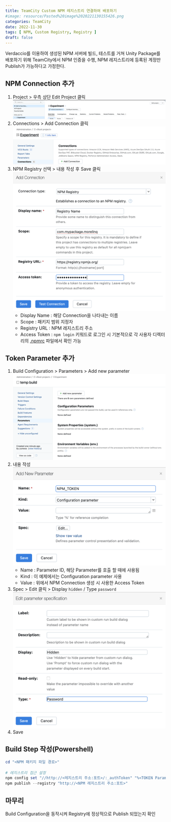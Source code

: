```yaml
---
title: TeamCity Custom NPM 레지스트리 연결하여 배포하기
#image: resource/Pasted%20image%2020221130155426.png
categories: TeamCity
date: 2022-11-30
tags: [ NPM, Custom Registry, Registry ]
draft: false
---
```


Verdaccio를 이용하여 생성된 NPM 서버에 빌드, 테스트를 거쳐 Unity Package를
배포하기 위해 TeamCity에서 NPM 인증을 수행, NPM 레지스트리에 등록된 계정만
Publish가 가능하다고 가정한다.

## NPM Connection 추가

1. Project > 우측 상단 Edit Project 클릭
   ![](../../resource/스크린샷%202022-11-30%20오후%203.17.37.png)
2. Connections > Add Connection 클릭
   ![](../../resource/스크린샷%202022-11-30%20오후%203.18.30.png)
3. NPM Registry 선택 > 내용 작성 후 Save 클릭
   ![](../../resource/Pasted%20image%2020221130151952.png)
   - Display Name : 해당 Connection을 나타내는 이름
   - Scope : 패키지 범위 지정자
   - Registry URL : NPM 레지스트리 주소
   - Access Token : `npm login` 키워드로 로그인 시 기본적으로 각 사용자
     디렉터리의
     [.npmrc](https://outofbedlam.gitbooks.io/npm-handbook/content/config/npmrc.html)
     파일에서 확인 가능

## Token Parameter 추가

1. Build Configuration > Parameters > Add new parameter
   ![](../../resource/Pasted%20image%2020221130153138.png)
2. 내용 작성 ![](../../resource/Pasted%20image%2020221130153411.png)
   - Name : Parameter ID, 해당 Parameter를 호출 할 때에 사용됨
   - Kind : 이 예제에서는 Configuration parameter 사용
   - Value : 위에서 NPM Connection 생성 시 사용한 Access Token
3. Spec > Edit 클릭 > Display `hidden` / Type `password`
   ![](../../resource/Pasted%20image%2020221130153643.png)
4. Save

## Build Step 작성(Powershell)

```powershell
cd "<NPM 패키지 파일 경로>"

# 레지스트리 접근 설정
npm config set "//http://<레지스트리 주소:포트>/:_authToken" "%<TOKEN Parameter 이름>%"
npm publish --registry "http://<NPM 레지스트리 주소:포트>"
```

## 마무리

Build Configuration을 동작시켜 Registry에 정상적으로 Publish 되었는지 확인
